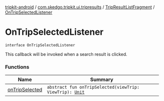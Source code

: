 [tripkit-android](../../../index.md) / [com.skedgo.tripkit.ui.tripresults](../../index.md) / [TripResultListFragment](../index.md) / [OnTripSelectedListener](./index.md)

# OnTripSelectedListener

`interface OnTripSelectedListener`

This callback will be invoked when a search result is clicked.

### Functions

| Name | Summary |
|---|---|
| [onTripSelected](on-trip-selected.md) | `abstract fun onTripSelected(viewTrip: ViewTrip): `[`Unit`](https://kotlinlang.org/api/latest/jvm/stdlib/kotlin/-unit/index.html) |
